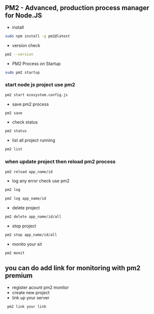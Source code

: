 ## PM2 - Advanced, production process manager for Node.JS

- install

```bash
sudo npm install -g pm2@latest
```

- version check

```bash
pm2 --version
```

- PM2 Process on Startup

```bash
sudo pm2 startup
```

### start node js project use pm2

```bash
pm2 start ecosystem.config.js
```

- save pm2 process

```bash
pm2 save
```

- check status

```bash
pm2 status
```

- list all project running

```bash
pm2 list
```

### when update project then reload pm2 process

```bash
pm2 reload app_name/id
```

- log any error check use pm2

```bash
pm2 log
```

```bash
pm2 log app_name/id
```

- delete project

```bash
pm2 delete app_name/id/all
```

- stop project

```bash
pm2 stop app_name/id/all
```

- monito your sit

```bash
pm2 monit
```

## you can do add link for monitoring with pm2 premium

- register acount pm2 monitor
- create new project
- link up your server

```bash
 pm2 link your link

```
